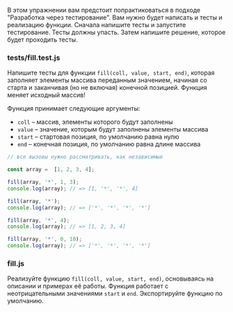В этом упражнении вам предстоит попрактиковаться в подходе "Разработка через тестирование". Вам нужно будет написать и тесты и реализацию функции. Сначала напишите тесты и запуcтите тестирование. Тесты должны упасть. Затем напишите решение, которое будет проходить тесты.

### tests/fill.test.js

Напишите тесты для функции `fill(coll, value, start, end)`, которая заполняет элементы массива переданным значением, начиная со старта и заканчивая (но не включая) конечной позицией. Функция меняет исходный массив!

Функция принимает следующие аргументы:

- `coll` – массив, элементы которого будут заполнены
- `value` – значение, которым будут заполнены элементы массива
- `start` – стартовая позиция, по умолчанию равна нулю
- `end` – конечная позиция, по умолчанию равна длине массива

```js
// все вызовы нужно рассматривать, как независимые

const array =  [1, 2, 3, 4];

fill(array, '*', 1, 3);
console.log(array); // => [1, '*', '*', 4]

fill(array, '*');
console.log(array); // => ['*', '*', '*', '*']

fill(array, '*', 4);
console.log(array); // => [1, 2, 3, 4]

fill(array, '*', 0, 10);
console.log(array); // => ['*', '*', '*', '*']
```

### fill.js

Реализуйте функцию `fill(coll, value, start, end)`, основываясь на описании и примерах её работы. Функция работает с неотрицательными значениями `start` и `end`. Экспортируйте функцию по умолчанию.
